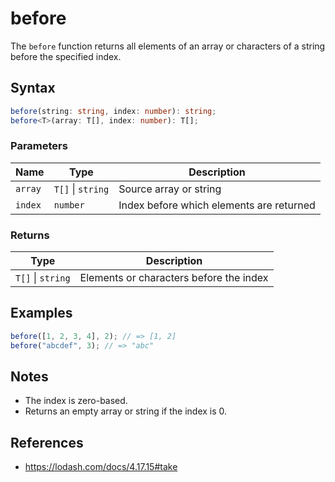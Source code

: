 # before

The `before` function returns all elements of an array or characters of a string before the specified index.

## Syntax

```typescript
before(string: string, index: number): string;
before<T>(array: T[], index: number): T[];
```

### Parameters

| Name     | Type             | Description                                 |
|----------|------------------|---------------------------------------------|
| `array`  | `T[]` \| `string` | Source array or string                      |
| `index`  | `number`         | Index before which elements are returned    |

### Returns

| Type           | Description                                 |
|----------------|---------------------------------------------|
| `T[]` \| `string` | Elements or characters before the index      |

## Examples

```typescript
before([1, 2, 3, 4], 2); // => [1, 2]
before("abcdef", 3); // => "abc"
```

## Notes

* The index is zero-based.
* Returns an empty array or string if the index is 0.

## References

* https://lodash.com/docs/4.17.15#take